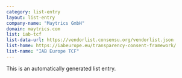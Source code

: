 ```yaml
---
category: list-entry
layout: list-entry
company-name: "Maytrics GmbH"
domain: maytrics.com
list: iab-tcf
list-data-url: https://vendorlist.consensu.org/vendorlist.json
list-home: https://iabeurope.eu/transparency-consent-framework/
list-name: "IAB Europe TCF"
---
```


This is an automatically generated list entry.
